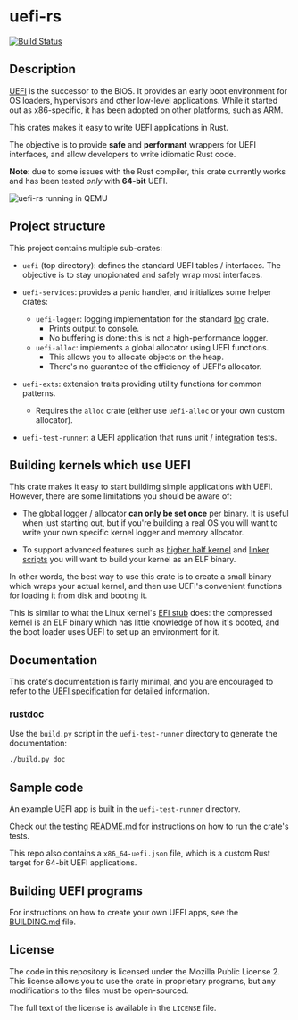 # uefi-rs

[![Build Status](https://travis-ci.org/GabrielMajeri/uefi-rs.svg?branch=master)](https://travis-ci.org/GabrielMajeri/uefi-rs)

## Description

[UEFI] is the successor to the BIOS. It provides an early boot environment for
OS loaders, hypervisors and other low-level applications. While it started out
as x86-specific, it has been adopted on other platforms, such as ARM.

This crates makes it easy to write UEFI applications in Rust.

The objective is to provide **safe** and **performant** wrappers for UEFI interfaces,
and allow developers to write idiomatic Rust code.

**Note**: due to some issues with the Rust compiler, this crate currently works
and has been tested _only_ with **64-bit** UEFI.

[UEFI]: https://en.wikipedia.org/wiki/Unified_Extensible_Firmware_Interface

![uefi-rs running in QEMU](https://imgur.com/SFPSVuO.png)

## Project structure

This project contains multiple sub-crates:

- `uefi` (top directory): defines the standard UEFI tables / interfaces.
  The objective is to stay unopionated and safely wrap most interfaces.

- `uefi-services`: provides a panic handler, and initializes some helper crates:
  - `uefi-logger`: logging implementation for the standard [log] crate.
    - Prints output to console.
    - No buffering is done: this is not a high-performance logger.
  - `uefi-alloc`: implements a global allocator using UEFI functions.
    - This allows you to allocate objects on the heap.
    - There's no guarantee of the efficiency of UEFI's allocator.

- `uefi-exts`: extension traits providing utility functions for common patterns.
  - Requires the `alloc` crate (either use `uefi-alloc` or your own custom allocator).

- `uefi-test-runner`: a UEFI application that runs unit / integration tests.

[log]: https://github.com/rust-lang-nursery/log

## Building kernels which use UEFI

This crate makes it easy to start buildimg simple applications with UEFI.
However, there are some limitations you should be aware of:

- The global logger / allocator **can only be set once** per binary.
  It is useful when just starting out, but if you're building a real OS you will
  want to write your own specific kernel logger and memory allocator.

- To support advanced features such as [higher half kernel] and [linker scripts]
  you will want to build your kernel as an ELF binary.

In other words, the best way to use this crate is to create a small binary which
wraps your actual kernel, and then use UEFI's convenient functions for loading
it from disk and booting it.

This is similar to what the Linux kernel's [EFI stub] does: the compressed kernel
is an ELF binary which has little knowledge of how it's booted, and the boot loader
uses UEFI to set up an environment for it.

[higher half kernel]: https://wiki.osdev.org/Higher_Half_Kernel
[linker scripts]: https://sourceware.org/binutils/docs/ld/Scripts.html
[EFI stub]: https://www.kernel.org/doc/Documentation/efi-stub.txt

## Documentation

This crate's documentation is fairly minimal, and you are encouraged to refer to
the [UEFI specification][spec] for detailed information.

[spec]: http://www.uefi.org/specifications

### rustdoc

Use the `build.py` script in the `uefi-test-runner` directory to generate the documentation:

```sh
./build.py doc
```

## Sample code

An example UEFI app is built in the `uefi-test-runner` directory.

Check out the testing [README.md](uefi-test-runner/README.md) for instructions on how to run the crate's tests.

This repo also contains a `x86_64-uefi.json` file, which is a custom Rust target for 64-bit UEFI applications.

## Building UEFI programs

For instructions on how to create your own UEFI apps, see the [BUILDING.md](BUILDING.md) file.

## License

The code in this repository is licensed under the Mozilla Public License 2.
This license allows you to use the crate in proprietary programs, but any modifications to the files must be open-sourced.

The full text of the license is available in the `LICENSE` file.
